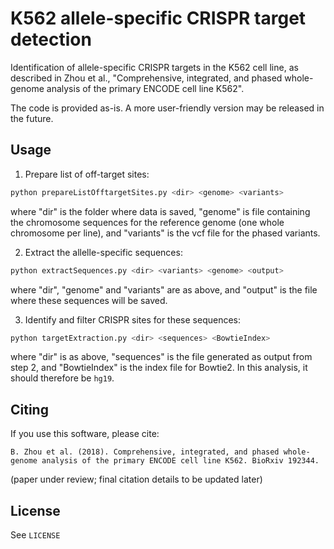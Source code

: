# K562 allele-specific CRISPR target detection

Identification of allele-specific CRISPR targets in the K562 cell line, as described in Zhou et al., "Comprehensive, integrated, and phased whole-genome analysis of the primary ENCODE cell line K562".

The code is provided as-is. A more user-friendly version may be released in the future.



## Usage

1. Prepare list of off-target sites:

```bash
python prepareListOfftargetSites.py <dir> <genome> <variants>
```
where "dir" is the folder where data is saved, "genome" is file containing the chromosome sequences for the reference genome (one whole chromosome per line), and "variants" is the vcf file for the phased variants.


2. Extract the allelle-specific sequences:

```bash
python extractSequences.py <dir> <variants> <genome> <output>
```
where "dir", "genome" and "variants" are as above, and "output" is the file where these sequences will be saved.


3. Identify and filter CRISPR sites for these sequences:

```bash
python targetExtraction.py <dir> <sequences> <BowtieIndex>
```
where "dir" is as above, "sequences" is the file generated as output from step 2, and "BowtieIndex" is the index file for Bowtie2. In this analysis, it should therefore be `hg19`.


## Citing

If you use this software, please cite: 

```
B. Zhou et al. (2018). Comprehensive, integrated, and phased whole-genome analysis of the primary ENCODE cell line K562. BioRxiv 192344.
```
(paper under review; final citation details to be updated later)

## License

See `LICENSE`


